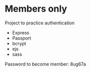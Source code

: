 # Members only
Project to practice authentication

- Express
- Passport
- bcrypt
- ejs
- sass


Password to become member: 8ug67a